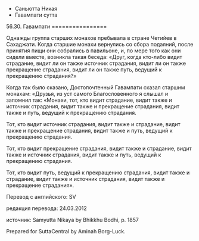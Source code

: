 









* Саньютта Никая
* Гавампати сутта


56\.30\. Гавампати
\=\=\=\=\=\=\=\=\=\=\=\=\=\=\=\=



Однажды группа старших монахов пребывала в стране Четийев в Сахаджати\. Когда старшие монахи вернулись со сбора подаяний, после принятия пищи они собрались в павильоне, и, по мере того как они сидели вместе, возникла такая беседа: «Друг, когда кто\-либо видит страдание, видит ли он также источник страдания, видит ли он также прекращение страдания, видит ли он также путь, ведущий к прекращению страдания?»


Когда так было сказано, Достопочтенный Гавампати сказал старшим монахам: «Друзья, из уст самого Благословенного я слышал и запомнил так: «Монахи, тот, кто видит страдание, видит также и источник страдания, видит также и прекращение страдания, видит также и путь, ведущий к прекращению страдания\.


Тот, кто видит источник страдания, видит также и страдание, видит также и прекращение страдания, видит также и путь, ведущий к прекращению страдания\.


Тот, кто видит прекращение страдания, видит также и страдание, видит также и источник страдания, видит также и путь, ведущий к прекращению страдания\.


Тот, кто видит путь, ведущий к прекращению страдания, видит также и страдание, видит также и источник страдания, видит также и прекращение страдания»\.



Перевод с английского: SV


редакция перевода: 24\.03\.2012


источник: Samyutta Nikaya by Bhikkhu Bodhi, p\. 1857


Prepared for SuttaCentral by Aminah Borg\-Luck\.






